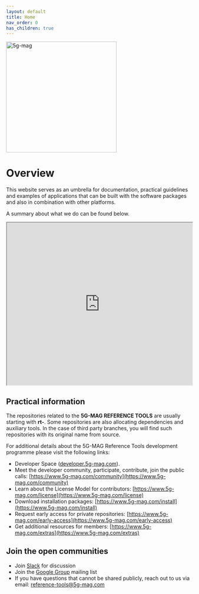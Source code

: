 ```yaml
---
layout: default
title: Home
nav_order: 0
has_children: true
---
```


<img src="{{site.baseurl}}/assets/images/5g-mag-reference-tools.png" alt="5g-mag" style="width:300px">

# Overview

This website serves as an umbrella for documentation, practical guidelines and examples of applications that can be
built with the software packages and also in combination with other platforms.

A summary about what we do can be found below.

<iframe width="100%" height="440" src="https://drive.google.com/file/d/1tPcMWLeY6QJNH5OfGWDwLmoSyjrqk8gA/preview"></iframe>

## Practical information
The repositories related to the **5G-MAG REFERENCE TOOLS** are usually starting with **rt-**. Some repositories are also allocating dependencies and auxiliary tools. In the case of third party branches, you will find such repositories with its original name from source.

For additional details about the 5G-MAG Reference Tools development programme please visit the following links:

* Developer Space ([developer.5g-mag.com](https://developer.5g-mag.com/)).
* Meet the developer community, participate, contribute, join the public calls: [https://www.5g-mag.com/community](https://www.5g-mag.com/community)
* Learn about the License Model for contributors: [https://www.5g-mag.com/license](https://www.5g-mag.com/license)
* Download installation packages: [https://www.5g-mag.com/install](https://www.5g-mag.com/install)
* Request early access for private repositories: [https://www.5g-mag.com/early-access](https://www.5g-mag.com/early-access)
* Get additional resources for members: [https://www.5g-mag.com/extras](https://www.5g-mag.com/extras)

## Join the open communities
* Join [Slack](https://5g-mag.slack.com/) for discussion
* Join the [Google Group](https://groups.google.com/g/5g-mag-reference-tools) mailing list
* If you have questions that cannot be shared publicly, reach out to us via email: [reference-tools@5g-mag.com](mailto:reference-tools@5g-mag.com)
